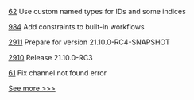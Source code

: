
[62](https://github.com/hyperledger-labs/mirbft/pull/62) Use custom named types for IDs and some indices

[984](https://github.com/hyperledger/grid/pull/984) Add constraints to built-in workflows

[2911](https://github.com/hyperledger/besu/pull/2911) Prepare for version 21.10.0-RC4-SNAPSHOT

[2910](https://github.com/hyperledger/besu/pull/2910) Release 21.10.0-RC3

[61](https://github.com/hyperledger-labs/fabric-operations-console/pull/61) Fix channel not found error


[See more >>>](https://start-here.hyperledger.org/pull-requests)
